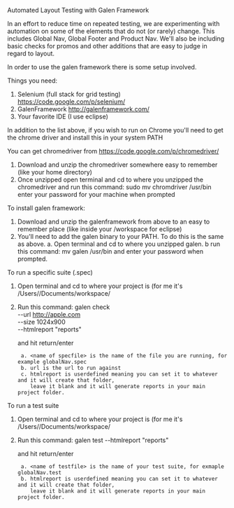 Automated Layout Testing with Galen Framework

In an effort to reduce time on repeated testing, we are experimenting with automation on some of the elements that do not (or rarely) change.
This includes Global Nav, Global Footer and Product Nav. We'll also be including basic checks for promos and other additions that are easy to judge
in regard to layout.

In order to use the galen framework there is some setup involved.

Things you need: 

1. Selenium (full stack for grid testing) https://code.google.com/p/selenium/
2. GalenFramework http://galenframework.com/
3. Your favorite IDE (I use eclipse)

In addition to the list above, if you wish to run on Chrome you'll need to get the chrome driver and install this in your system PATH

You can get chromedriver from https://code.google.com/p/chromedriver/ 

1. Download and unzip the chromedriver somewhere easy to remember (like your home directory)
2. Once unzipped open terminal and cd to where you unzipped the chromedriver and run this command:
	sudo mv chromdriver /usr/bin
    enter your password for your machine when prompted

To install galen framework:

1. Download and unzip the galenframework from above to an easy to remember place (like inside your /workspace for eclipse)
2. You'll need to add the galen binary to your PATH. To do this is the same as above.
	a. Open terminal and cd to where you unzipped galen.
	b run this command: mv galen /usr/bin and enter your password when prompted.
	
	
To run a specific suite (.spec)
1. Open terminal and cd to where your project is (for me it's /Users/<username>/Documents/workspace/<name of project>    
2. Run this command: 
	galen check <name of specfile> \
	--url http://apple.com \
	--size 1024x900 \
	--htmlreport "reports"
	
	and hit return/enter
	
		a. <name of specfile> is the name of the file you are running, for example globalNav.spec
		b. url is the url to run against
		c. htmlreport is userdefined meaning you can set it to whatever and it will create that folder, 
		   leave it blank and it will generate reports in your main project folder.
		   
To run a test suite
1. Open terminal and cd to where your project is (for me it's /Users/<username>/Documents/workspace/<name of project>    
2. Run this command: 
	galen test <name of testfile> --htmlreport "reports"
	
	and hit return/enter
	
		a. <name of testfile> is the name of your test suite, for exmaple globalNav.test
		b. htmlreport is userdefined meaning you can set it to whatever and it will create that folder, 
		   leave it blank and it will generate reports in your main project folder.
